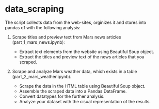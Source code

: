 # data_scraping

The script collects data from the web-sites, orginizes it and stores into pandas df with the following analysis:

1. Scrape titles and preview text from Mars news articles (part_1_mars_news.ipynb):
    - Extract text elements from the website using Beautiful Soup object.
    - Extract the titles and preview text of the news articles that you scraped.

2. Scrape and analyze Mars weather data, which exists in a table (part_2_mars_weather.ipynb).
    - Scrape the data in the HTML table using Beautiful Soup object.
    - Assemble the scraped data into a Pandas DataFrame.
    - Convert datatypes for the further analysis.
    - Analyze your dataset with the cisual representation of the results. 
    

